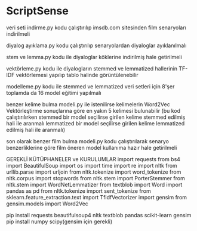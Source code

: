 # ScriptSense

veri seti indirme.py kodu çalıştırılıp imsdb.com sitesinden film senaryoları indirilmeli

diyalog ayıklama.py kodu çalıştırılıp senaryolardan diyaloglar ayıklanılmalı

stem ve lemma.py kodu ile diyaloglar köklerine indirilmiş hale getirilmeli

vektörleme.py kodu ile diyalogların stemmed ve lemmatized hallerinin TF-IDF vektörlemesi yapılıp tablo halinde görüntülenebilir

modelleme.py kodu ile stemmed ve lemmatized veri setleri için 8'şer toplamda da 16 model eğitimi yapılmalı

benzer kelime bulma modeli.py ile istenilirse kelimelerin Word2Vec Vektörleştirme sonuçlarına göre en yakın 5 kelimesi bulunabilir
      (bu kod çalıştırılırken stemmed bir model seçilirse girilen kelime stemmed edilmiş hali ile aranmalı
      lemmatized bir model seçilirse girilen kelime lemmatized edilmiş hali ile aranmalı)

son olarak benzer film bulma modeli.py kodu çalıştırılarak senaryo benzerliklerine göre film öneren model kullanıma hazır hale getirilmeli


GEREKLİ KÜTÜPHANELER ve KURULUMLAR
import requests
from bs4 import BeautifulSoup
import os
import time
import re
import nltk
from urllib.parse import urljoin
from nltk.tokenize import word_tokenize
from nltk.corpus import stopwords
from nltk.stem import PorterStemmer
from nltk.stem import WordNetLemmatizer
from textblob import Word
import pandas as pd
from nltk.tokenize import sent_tokenize
from sklearn.feature_extraction.text import TfidfVectorizer
import gensim
from gensim.models import Word2Vec


pip install requests beautifulsoup4 nltk textblob pandas scikit-learn gensim
pip install numpy scipy(gensim için gerekli)

